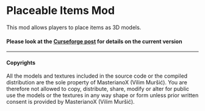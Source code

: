 # Placeable Items Mod
This mod allows players to place items as 3D models.

#### Please look at the [Curseforge post](https://minecraft.curseforge.com/projects/placeable-items) for details on the current version

____

#### Copyrights

All the models and textures included in the source code or the compiled distribution are the sole property of MasterianoX (Vilim Muršić). You are therefore not allowed to copy, distribute, share, modify or alter for public use the models or the textures in any way shape or form unless prior written consent is provided by MasterianoX (Vilim Muršić).
